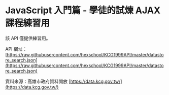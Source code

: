 # JavaScript 入門篇 - 學徒的試煉 AJAX 課程練習用

該 API 僅提供練習用。

API 網址：
[https://raw.githubusercontent.com/hexschool/KCG1999API/master/datastore_search.json](https://raw.githubusercontent.com/hexschool/KCG1999API/master/datastore_search.json)

資料來源：高雄市政府資料開放 [https://data.kcg.gov.tw/](https://data.kcg.gov.tw/)
